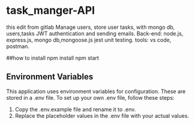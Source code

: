 # task_manger-API
this edit from gitlab
 Manage users, store user tasks, with mongo db,
users,tasks  JWT authentication and sending emails.
Back-end: node.js, express.js, mongo db,mongoose.js jest unit testing.
tools: vs code, postman.

##how to install 
 npm install 
 npm start 

## Environment Variables
This application uses environment variables for configuration. These are stored in a .env file. To set up your own .env file, follow these steps:
1. Copy the .env.example file and rename it to .env.
2. Replace the placeholder values in the .env file with your actual values.
